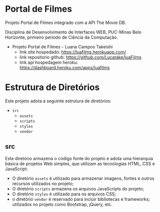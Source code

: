 # Portal de Filmes

Projeto Portal de Filmes integrado com a API The Movie DB.

Disciplina de Desenvolvimento de Interfaces WEB, PUC-Minas Belo Horizonte, primeiro período de Ciência da Computação.

- Projeto Portal de Filmes - Luana Campos Takeishi
  - link site hospedado: https://luafilms.herokuapp.com/
  - link repositorio github: https://github.com/Lucatake/luaFilms
  - link api hospedagem heroku: https://dashboard.heroku.com/apps/luafilms


# Estrutura de Diretórios

Este projeto adota a seguinte estrutura de diretórios:

- `src`
  - `assets`
  - `scripts`
  - `styles`
  - `vendor`


## src

Este diretório armazena o código fonte do projeto e adota uma hierarquia
básica de projetos Web simples, que utilizam as tecnologias HTML, CSS e
JavaScript:

- O diretório `assets` é utilizado para armazenar imagens, fontes e
  outros recursos utilizados no projeto; 
- O diretório `scripts` armazena os arquivos JavaScripts do projeto;
- O diretório `styles` é utilizado para os arquivos CSS;
- o diretório `vendor` é reservado para incluir bibliotecas e frameworks;
  utilizados no projeto como Bootstrap, jQuery, etc.
